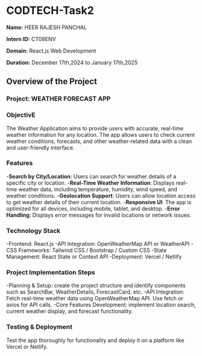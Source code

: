 # CODTECH-Task2
**Name:** HEER RAJESH PANCHAL

**Intern ID:** CT08ENV

**Domain:** React.js Web Development

**Duration:** December 17th,2024 to January 17th,2025

## Overview of the Project

### Project: WEATHER FORECAST APP

### ObjectivE
The Weather Application aims to provide users with accurate, real-time weather information for any location. The app allows users to check current weather conditions, forecasts, and other weather-related data with a clean and user-friendly interface.

### Features
-**Search by City/Location**: Users can search for weather details of a specific city or location.
-**Real-Time Weather Information**: Displays real-time weather data, including temperature, humidity, wind speed, and weather conditions.
-**Geolocation Support**: Users can allow location access to get weather details of their current location.
-**Responsive UI**: The app is optimized for all devices, including mobile, tablet, and desktop.
-**Error Handling**: Displays error messages for invalid locations or network issues.

### Technology Stack
-Frontend: React.js
-API Integration: OpenWeatherMap API or WeatherAPI
-CSS Frameworks: Tailwind CSS / Bootstrap / Custom CSS
-State Management: React State or Context API
-Deployment: Vercel / Netlify

### Project Implementation Steps
-Planning & Setup: create the project structure and identify components such as SearchBar, WeatherDetails, ForecastCard, etc.
-API Integration: Fetch real-time weather data using OpenWeatherMap API. Use fetch or axios for API calls.
-Core Features Development: implement location search, current weather display, and forecast functionality.

### Testing & Deployment
Test the app thoroughly for functionality and deploy it on a platform like Vercel or Netlify.

